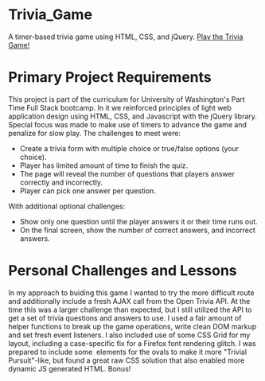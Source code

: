 # Trivia_Game
A timer-based trivia game using HTML, CSS, and jQuery. [Play the Trivia Game!](https://futurethang.github.io/Trivia_Game/)



# Primary Project Requirements

This project is part of the curriculum for University of Washington's Part Time Full Stack bootcamp. In it we reinforced principles of light web application design using HTML, CSS, and Javascript with the jQuery library. Special focus was made to make use of timers to advance the game and penalize for slow play. The challenges to meet were: 

* Create a trivia form with multiple choice or true/false options (your choice).
* Player has limited amount of time to finish the quiz. 
* The page will reveal the number of questions that players answer correctly and incorrectly.
* Player can pick one answer per question.

With additional optional challenges:

* Show only one question until the player answers it or their time runs out.
* On the final screen, show the number of correct answers, and incorrect answers.

# Personal Challenges and Lessons

In my approach to buiding this game I wanted to try the more difficult route and additionally include a fresh AJAX call from the Open Trivia API. At the time this was a larger challenge than expected, but I still utilized the API to get a set of trivia questions and answers to use. I used a fair amount of helper functions to break up the game operations, write clean DOM markup and set fresh event listeners. I also included use of some CSS Grid for my layout, including a case-specific fix for a Firefox font rendering glitch. I was prepared to include some <img> elements for the ovals to make it more "Trivial Pursuit"-like, but found a great raw CSS solution that also enabled more dynamic JS generated HTML. Bonus!
